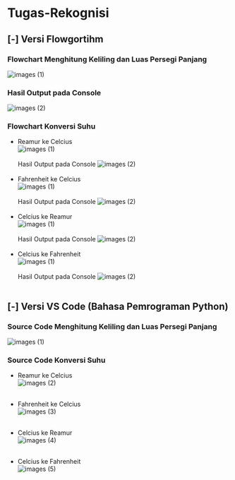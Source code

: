 # Tugas-Rekognisi

## [-] Versi Flowgortihm
### Flowchart Menghitung Keliling dan Luas Persegi Panjang
![images (1)](https://user-images.githubusercontent.com/93045470/139353995-8e9e21f0-8fd4-47d8-95cf-7942ce22cf3a.png)
### Hasil Output pada Console
![images (2)](https://user-images.githubusercontent.com/93045470/139353997-9e8b7642-2a68-4656-a0bb-3134e965249f.png)

### Flowchart Konversi Suhu
- Reamur ke Celcius<br>
![images (1)](https://user-images.githubusercontent.com/93045470/139354323-47a4c55f-3991-4608-b0fd-c1f347acb628.png)<br><br>
Hasil Output pada Console
![images (2)](https://user-images.githubusercontent.com/93045470/139356437-a75e8b85-1a81-4512-a7f1-f33d74292c14.png)<br><br>
- Fahrenheit ke Celcius<br>
![images (1)](https://user-images.githubusercontent.com/93045470/139357293-54389b2d-1303-47de-bd91-1c9cea70e776.png)<br><br>
Hasil Output pada Console
![images (2)](https://user-images.githubusercontent.com/93045470/139357298-7eba0cf1-f0d4-4fa2-94ae-bde0fad9e447.png)<br><br>
- Celcius ke Reamur<br>
![images (1)](https://user-images.githubusercontent.com/93045470/139358521-eba1c4b4-484e-4011-8479-8e7db9b580f1.png)<br><br>
Hasil Output pada Console
![images (2)](https://user-images.githubusercontent.com/93045470/139358523-829bba9e-e2a3-458a-9272-86f997d2ea4e.png)<br><br>
- Celcius ke Fahrenheit<br>
![images (1)](https://user-images.githubusercontent.com/93045470/139359518-5d6ad677-12bb-4b8f-a557-efc274eb5c53.png)<br><br>
Hasil Output pada Console
![images (2)](https://user-images.githubusercontent.com/93045470/139359523-329ff932-5b47-4190-ab9f-be0b7c214116.png)<br><br>


## [-] Versi VS Code (Bahasa Pemrograman Python)
### Source Code Menghitung Keliling dan Luas Persegi Panjang
![images (1)](https://user-images.githubusercontent.com/93045470/139361356-0509dbf2-0c8d-433e-a8cd-52490d396079.png)

### Source Code Konversi Suhu
- Reamur ke Celcius<br>
![images (2)](https://user-images.githubusercontent.com/93045470/139362842-9d7aa006-7f22-4db0-9c88-050490d8f874.png)<br><br>

- Fahrenheit ke Celcius<br>
![images (3)](https://user-images.githubusercontent.com/93045470/139362797-7e4039e9-3a24-4b1e-8bef-26974ea05cbe.png)<br><br>

- Celcius ke Reamur<br>
![images (4)](https://user-images.githubusercontent.com/93045470/139362800-7d4fbb51-91fb-4521-8c3f-55b5be2ba470.png)<br><br>

- Celcius ke Fahrenheit<br>
![images (5)](https://user-images.githubusercontent.com/93045470/139362805-be162d17-1eed-407b-9585-159e012e81a7.png)<br><br>
